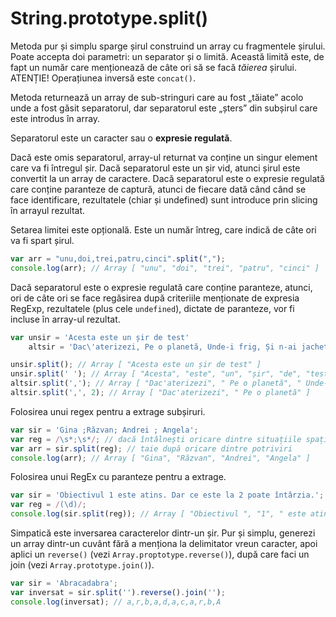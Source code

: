 # String.prototype.split()

Metoda pur și simplu sparge șirul construind un array cu fragmentele șirului. Poate accepta doi parametri: un separator și o limită. Această limită este, de fapt un număr care menționează de câte ori să se facă *tăierea* șirului. ATENȚIE! Operațiunea inversă este `concat()`.

Metoda returnează un array de sub-stringuri care au fost „tăiate” acolo unde a fost găsit separatorul, dar separatorul este „șters” din subșirul care este introdus în array.

Separatorul este un caracter sau o **expresie regulată**.

Dacă este omis separatorul, array-ul returnat va conține un singur element care va fi întregul șir.
Dacă separatorul este un șir vid, atunci șirul este convertit la un array de caractere.
Dacă separatorul este o expresie regulată care conține paranteze de captură, atunci de fiecare dată când când se face identificare, rezultatele (chiar și undefined) sunt introduce prin slicing în arrayul rezultat.

Setarea limitei este opțională. Este un număr întreg, care indică de câte ori va fi spart șirul.

```javascript
var arr = "unu,doi,trei,patru,cinci".split(",");
console.log(arr); // Array [ "unu", "doi", "trei", "patru", "cinci" ]
```

Dacă separatorul este o expresie regulată care conține paranteze, atunci, ori de câte ori se face regăsirea după criteriile menționate de expresia RegExp, rezultatele (plus cele `undefined`), dictate de paranteze, vor fi incluse în array-ul rezultat.

```javascript
var unsir = 'Acesta este un șir de test'
    altsir = 'Dac\'aterizezi, Pe o planetă, Unde-i frig, Și n-ai jachetă';

unsir.split(); // Array [ "Acesta este un șir de test" ]
unsir.split(' '); // Array [ "Acesta", "este", "un", "șir", "de", "test" ]
altsir.split(','); // Array [ "Dac'aterizezi", " Pe o planetă", " Unde-i frig", " Și n-ai jachetă" ]
altsir.split(',', 2); // Array [ "Dac'aterizezi", " Pe o planetă" ]
```

Folosirea unui regex pentru a extrage subșiruri.

```javascript
var sir = 'Gina ;Răzvan; Andrei ; Angela';
var reg = /\s*;\s*/; // dacă întâlnești oricare dintre situațiile spațiu punct și virgulă și spațiu
var arr = sir.split(reg); // taie după oricare dintre potriviri
console.log(arr); // Array [ "Gina", "Răzvan", "Andrei", "Angela" ]
```

Folosirea unui RegEx cu paranteze pentru a extrage.

```javascript
var sir = 'Obiectivul 1 este atins. Dar ce este la 2 poate întârzia.';
var reg = /(\d)/;
console.log(sir.split(reg)); // Array [ "Obiectivul ", "1", " este atins. Dar ce este la ", "2", " poate întârzia." ]
```

Simpatică este inversarea caracterelor dintr-un șir. Pur și simplu, generezi un array dintr-un cuvânt fără a menționa la delimitator vreun caracter, apoi aplici un `reverse()` (vezi `Array.proptotype.reverse()`), după care faci un join (vezi `Array.prototype.join()`).

```javascript
var sir = 'Abracadabra';
var inversat = sir.split('').reverse().join('');
console.log(inversat); // a,r,b,a,d,a,c,a,r,b,A
```
